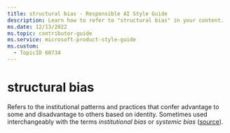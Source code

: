 ```yaml
---
title: structural bias - Responsible AI Style Guide
description: Learn how to refer to "structural bias" in your content.
ms.date: 12/13/2022
ms.topic: contributor-guide
ms.service: microsoft-product-style-guide
ms.custom:
  - TopicID 60734
---
```



# structural bias

Refers to the institutional patterns and practices that confer advantage to some and disadvantage to others based on identity. Sometimes used interchangeably with the terms *institutional bias* or *systemic bias* ([source](https://www.oxfordreference.com/display/10.1093/acref/9780199568758.001.0001/acref-9780199568758-e-1358)).